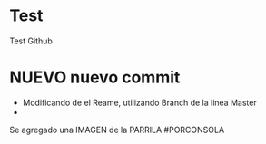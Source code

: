 # Test
Test Github

# NUEVO nuevo commit
- Modificando de el Reame, utilizando Branch de la linea Master
- 
Se agregado una IMAGEN de la PARRILA
#PORCONSOLA

